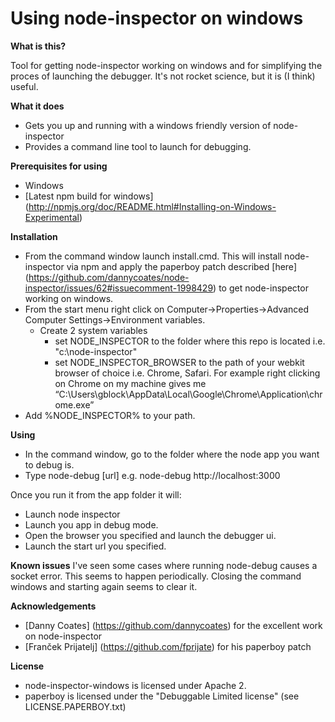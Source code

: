 Using node-inspector on windows
===

**What is this?**

Tool for getting node-inspector working on windows and for simplifying the proces of launching the debugger. It's not rocket science, but it is (I think) useful.

**What it does**

- Gets you up and running with a windows friendly version of node-inspector
- Provides a command line tool to launch for debugging.

**Prerequisites for using**

- Windows
- [Latest npm build for windows] (http://npmjs.org/doc/README.html#Installing-on-Windows-Experimental)


**Installation**

- From the command window launch install.cmd. This will install node-inspector via npm and apply the paperboy patch described [here] (https://github.com/dannycoates/node-inspector/issues/62#issuecomment-1998429) to get node-inspector working on windows.
- From the start menu right click on Computer->Properties->Advanced Computer Settings->Environment variables. 
  -	Create 2 system variables 
    - set NODE_INSPECTOR to the folder where this repo is located i.e. "c:\node-inspector"
    - set NODE_INSPECTOR_BROWSER to the path of your webkit browser of choice i.e. Chrome, Safari. For example right clicking on Chrome on my machine gives me “C:\Users\gblock\AppData\Local\Google\Chrome\Application\chrome.exe”
-	Add %NODE_INSPECTOR% to your path.

**Using**

- In the command window, go to the folder where the node app you want to debug is.
- Type node-debug [url] e.g. node-debug http://localhost:3000

Once you run it from the app folder it will:

-	Launch node inspector
-	Launch you app in debug mode. 
-	Open the browser you specified and launch the debugger ui.
-	Launch the start url you specified.

**Known issues**
I've seen some cases where running node-debug causes a socket error. This seems to happen periodically. Closing the command windows and starting again seems to clear it.

**Acknowledgements**

- [Danny Coates] (https://github.com/dannycoates) for the excellent work on node-inspector
- [Franček Prijatelj] (https://github.com/fprijate) for his paperboy patch

**License**
- node-inspector-windows is licensed under Apache 2.
- paperboy is licensed under the "Debuggable Limited license" (see LICENSE.PAPERBOY.txt)
